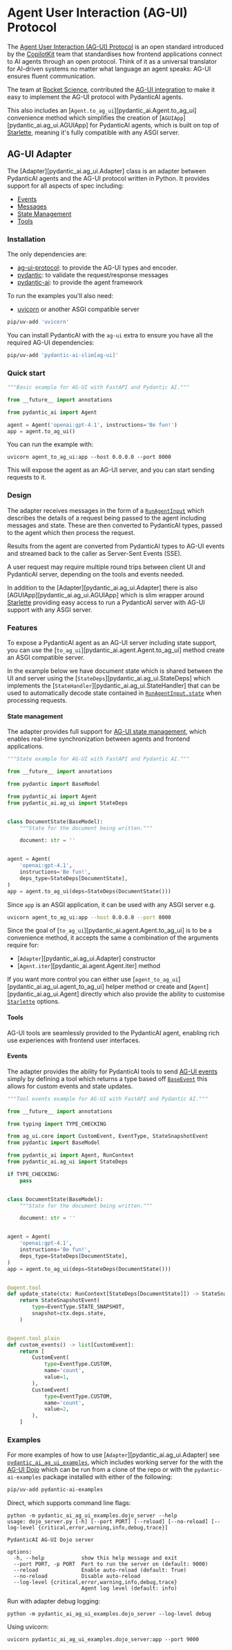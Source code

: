 # Agent User Interaction (AG-UI) Protocol

The [Agent User Interaction (AG-UI) Protocol](https://docs.ag-ui.com/introduction)
is an open standard introduced by the
[CopilotKit](https://webflow.copilotkit.ai/blog/introducing-ag-ui-the-protocol-where-agents-meet-users)
team that standardises how frontend applications connect to AI agents through
an open protocol. Think of it as a universal translator for AI-driven systems
no matter what language an agent speaks: AG-UI ensures fluent communication.

The team at [Rocket Science](https://www.rocketscience.gg/), contributed the
[AG-UI integration](#ag-ui-adapter) to make it easy to implement the AG-UI
protocol with PydanticAI agents.

This also includes an [`Agent.to_ag_ui`][pydantic_ai.Agent.to_ag_ui] convenience
method which simplifies the creation of [`AGUIApp`][pydantic_ai.ag_ui.AGUIApp]
for PydanticAI agents, which is built on top of [Starlette](https://www.starlette.io/),
meaning it's fully compatible with any ASGI server.

## AG-UI Adapter

The [Adapter][pydantic_ai.ag_ui.Adapter] class is an adapter between
PydanticAI agents and the AG-UI protocol written in Python. It provides support
for all aspects of spec including:

- [Events](https://docs.ag-ui.com/concepts/events)
- [Messages](https://docs.ag-ui.com/concepts/messages)
- [State Management](https://docs.ag-ui.com/concepts/state)
- [Tools](https://docs.ag-ui.com/concepts/tools)

### Installation

The only dependencies are:

- [ag-ui-protocol](https://docs.ag-ui.com/introduction): to provide the AG-UI
  types and encoder.
- [pydantic](https://pydantic.dev): to validate the request/response messages
- [pydantic-ai](https://ai.pydantic.dev/): to provide the agent framework

To run the examples you'll also need:

- [uvicorn](https://www.uvicorn.org/) or another ASGI compatible server

```bash
pip/uv-add 'uvicorn'
```

You can install PydanticAI with the `ag-ui` extra to ensure you have all the
required AG-UI dependencies:

```bash
pip/uv-add 'pydantic-ai-slim[ag-ui]'
```

### Quick start

```py {title="agent_to_ag_ui.py" py="3.10" hl_lines="17-28"}
"""Basic example for AG-UI with FastAPI and Pydantic AI."""

from __future__ import annotations

from pydantic_ai import Agent

agent = Agent('openai:gpt-4.1', instructions='Be fun!')
app = agent.to_ag_ui()
```

You can run the example with:

```shell
uvicorn agent_to_ag_ui:app --host 0.0.0.0 --port 8000
```

This will expose the agent as an AG-UI server, and you can start sending
requests to it.

### Design

The adapter receives messages in the form of a
[`RunAgentInput`](https://docs.ag-ui.com/sdk/js/core/types#runagentinput)
which describes the details of a request being passed to the agent including
messages and state. These are then converted to PydanticAI types, passed to the
agent which then process the request.

Results from the agent are converted from PydanticAI types to AG-UI events and
streamed back to the caller as Server-Sent Events (SSE).

A user request may require multiple round trips between client UI and PydanticAI
server, depending on the tools and events needed.

In addition to the [Adapter][pydantic_ai.ag_ui.Adapter] there is also
[AGUIApp][pydantic_ai.ag_ui.AGUIApp] which is slim wrapper around
[Starlette](https://www.starlette.io/) providing easy access to run a PydanticAI
server with AG-UI support with any ASGI server.

### Features

To expose a PydanticAI agent as an AG-UI server including state support, you can
use the [`to_ag_ui`][pydantic_ai.agent.Agent.to_ag_ui] method create an ASGI
compatible server.

In the example below we have document state which is shared between the UI and
server using the [`StateDeps`][pydantic_ai.ag_ui.StateDeps] which implements the
[`StateHandler`][pydantic_ai.ag_ui.StateHandler] that can be used to automatically
decode state contained in [`RunAgentInput.state`](https://docs.ag-ui.com/sdk/js/core/types#runagentinput)
when processing requests.

#### State management

The adapter provides full support for
[AG-UI state management](https://docs.ag-ui.com/concepts/state), which enables
real-time synchronization between agents and frontend applications.

```python {title="ag_ui_state.py" py="3.10" hl_lines="18-40"}
"""State example for AG-UI with FastAPI and Pydantic AI."""

from __future__ import annotations

from pydantic import BaseModel

from pydantic_ai import Agent
from pydantic_ai.ag_ui import StateDeps


class DocumentState(BaseModel):
    """State for the document being written."""

    document: str = ''


agent = Agent(
    'openai:gpt-4.1',
    instructions='Be fun!',
    deps_type=StateDeps[DocumentState],
)
app = agent.to_ag_ui(deps=StateDeps(DocumentState()))
```

Since `app` is an ASGI application, it can be used with any ASGI server e.g.

```bash
uvicorn agent_to_ag_ui:app --host 0.0.0.0 --port 8000
```

Since the goal of [`to_ag_ui`][pydantic_ai.agent.Agent.to_ag_ui] is to be a
convenience method, it accepts the same a combination of the arguments require
for:

- [`Adapter`][pydantic_ai.ag_ui.Adapter] constructor
- [`Agent.iter`][pydantic_ai.agent.Agent.iter] method

If you want more control you can either use
[`agent_to_ag_ui`][pydantic_ai.ag_ui.agent_to_ag_ui] helper method or create
and [`Agent`][pydantic_ai.ag_ui.Agent] directly which also provide
the ability to customise [`Starlette`](https://www.starlette.io/applications/#starlette.applications.Starlette)
options.

#### Tools

AG-UI tools are seamlessly provided to the PydanticAI agent, enabling rich
use experiences with frontend user interfaces.

#### Events

The adapter provides the ability for PydanticAI tools to send
[AG-UI events](https://docs.ag-ui.com/concepts/events) simply by defining a tool
which returns a type based off
[`BaseEvent`](https://docs.ag-ui.com/sdk/js/core/events#baseevent) this allows
for custom events and state updates.

```python {title="ag_ui_tool_events.py" py="3.10" hl_lines="34-55"}
"""Tool events example for AG-UI with FastAPI and Pydantic AI."""

from __future__ import annotations

from typing import TYPE_CHECKING

from ag_ui.core import CustomEvent, EventType, StateSnapshotEvent
from pydantic import BaseModel

from pydantic_ai import Agent, RunContext
from pydantic_ai.ag_ui import StateDeps

if TYPE_CHECKING:
    pass


class DocumentState(BaseModel):
    """State for the document being written."""

    document: str = ''


agent = Agent(
    'openai:gpt-4.1',
    instructions='Be fun!',
    deps_type=StateDeps[DocumentState],
)
app = agent.to_ag_ui(deps=StateDeps(DocumentState()))


@agent.tool
def update_state(ctx: RunContext[StateDeps[DocumentState]]) -> StateSnapshotEvent:
    return StateSnapshotEvent(
        type=EventType.STATE_SNAPSHOT,
        snapshot=ctx.deps.state,
    )


@agent.tool_plain
def custom_events() -> list[CustomEvent]:
    return [
        CustomEvent(
            type=EventType.CUSTOM,
            name='count',
            value=1,
        ),
        CustomEvent(
            type=EventType.CUSTOM,
            name='count',
            value=2,
        ),
    ]
```

### Examples

For more examples of how to use [`Adapter`][pydantic_ai.ag_ui.Adapter] see
[`pydantic_ai_ag_ui_examples`](https://github.com/pydantic/pydantic-ai/tree/main/examples/pydantic_ai_ag_ui_examples),
which includes working server for the with the
[AG-UI Dojo](https://docs.ag-ui.com/tutorials/debugging#the-ag-ui-dojo) which
can be run from a clone of the repo or with the `pydantic-ai-examples` package
installed with either of the following:

```bash
pip/uv-add pydantic-ai-examples
```

Direct, which supports command line flags:

```shell
python -m pydantic_ai_ag_ui_examples.dojo_server --help
usage: dojo_server.py [-h] [--port PORT] [--reload] [--no-reload] [--log-level {critical,error,warning,info,debug,trace}]

PydanticAI AG-UI Dojo server

options:
  -h, --help            show this help message and exit
  --port PORT, -p PORT  Port to run the server on (default: 9000)
  --reload              Enable auto-reload (default: True)
  --no-reload           Disable auto-reload
  --log-level {critical,error,warning,info,debug,trace}
                        Agent log level (default: info)
```

Run with adapter debug logging:

```shell
python -m pydantic_ai_ag_ui_examples.dojo_server --log-level debug
```

Using uvicorn:

```shell
uvicorn pydantic_ai_ag_ui_examples.dojo_server:app --port 9000
```
